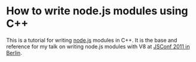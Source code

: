 # How to write node.js modules using C++

This is a tutorial for writing [node.js](http://nodejs.org/) modules in C++. It is the base and reference for my talk on writing node.js modules with V8 at [JSConf 2011 in Berlin](http://jsconf.eu/2011).
